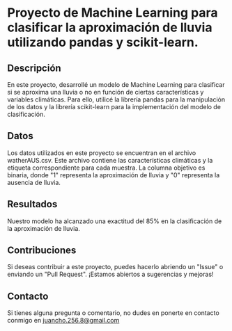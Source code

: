 # Proyecto de Machine Learning para clasificar la aproximación de lluvia utilizando pandas y scikit-learn.


## Descripción
En este proyecto, desarrollé un modelo de Machine Learning para clasificar si se aproxima una lluvia o no en función de ciertas características y variables climáticas. Para ello, utilicé la librería pandas para la manipulación de los datos y la librería scikit-learn para la implementación del modelo de clasificación.

## Datos
Los datos utilizados en este proyecto se encuentran en el archivo watherAUS.csv. Este archivo contiene las características climáticas y la etiqueta correspondiente para cada muestra. La columna objetivo es binaria, donde "1" representa la aproximación de lluvia y "0" representa la ausencia de lluvia.

## Resultados
Nuestro modelo ha alcanzado una exactitud del 85% en la clasificación de la aproximación de lluvia.

## Contribuciones
Si deseas contribuir a este proyecto, puedes hacerlo abriendo un "Issue" o enviando un "Pull Request". ¡Estamos abiertos a sugerencias y mejoras!

## Contacto
Si tienes alguna pregunta o comentario, no dudes en ponerte en contacto conmigo en juancho.256.8@gmail.com
